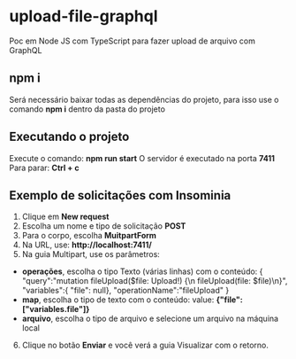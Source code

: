 # upload-file-graphql
Poc em Node JS com TypeScript para fazer upload de arquivo com GraphQL

## npm i

Será necessário baixar todas as dependências do projeto, para isso use o comando **npm i** dentro da pasta do projeto

## Executando o projeto

Execute o comando: **npm run start**
O servidor é executado na porta **7411**
Para parar: **Ctrl + c**

## Exemplo de solicitações com Insominia

1. Clique em **New request**
2. Escolha um nome e tipo de solicitação **POST**
3. Para o corpo, escolha **MuitpartForm**
4. Na URL, use: **http://localhost:7411/**
5. Na guia Multipart, use os parâmetros:
- **operações**, escolha o tipo Texto (várias linhas) com o conteúdo:
{
"query":"mutation fileUpload($file: Upload!) {\n fileUpload(file: $file)\n}",
"variables":{ "file": null},
"operationName":"fileUpload"
}
- **map**, escolha o tipo de texto com o conteúdo: value: **{"file": ["variables.file"]}**
- **arquivo**, escolha o tipo de arquivo e selecione um arquivo na máquina local
6. Clique no botão **Enviar** e você verá a guia Visualizar com o retorno.
